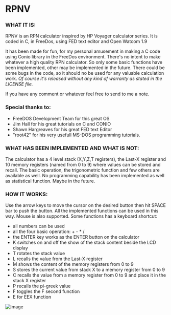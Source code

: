 # RPNV

### WHAT IT IS:

RPNV is an RPN calculator inspired by HP Voyager calculator series.
It is coded in C, in FreeDos, using FED text editor and Open Watcom 1.9 

It has been made for fun, for my personal amusement in making a C code using Conio library in the FreeDos environment. 
There's no intent to make whatever a high quality RPN calculator. So only some basic functions have been implemented, other may be implemented in the future.
There could be some bugs in the code, so it should no be used for any valuable calculation work. _Of course it's released without any kind of warranty as stated in the LICENSE file._

If you have any comment or whatever feel free to send to me a note.

### Special thanks to: 
- FreeDOS Development Team for this great OS
- Jim Hall for his great tutorials on C and CONIO
- Shawn Hargreaves for his great FED text Editor
- "root42" for his very usefull MS-DOS programming tutorials.

### WHAT HAS BEEN IMPLEMENTED AND WHAT IS NOT:

The calculator has a 4 level stack (X,Y,Z,T registers), the Last-X register and 10 memory registers (named from 0 to 9) where values can be stored and recall. The basic operation, the trigonometric function and few others are available as well. No programming capability has been implemented as well as statistical function. Maybe in the future.

### HOW IT WORKS:

Use the arrow keys to move the cursor on the desired button then hit SPACE bar to push the button. All the implemented functions can be used in this way. Mouse is also supported. Some functions has a keyboard shortcut:
- all numbers can be used
- all the four basic operation: + - * /
- the ENTER key works as the ENTER button on the calculator
- K switches on and off the show of the stack content beside the LCD display
- T rotates the stack value
- L recalls the value from the Last-X register
- M shows the content of the memory registers from 0 to 9
- S stores the current value from stack X to a memory register from 0 to 9
- C recalls the value from a memory register from 0 to 9 and place it in the stack X register
- P recalls the pi-greek value
- F toggles the F second function
- E for EEX function 

![image](https://github.com/user-attachments/assets/9dd779b8-923e-40fd-a5bf-e9af1f1ca8d8)

